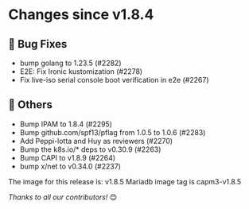 <!-- markdownlint-disable no-inline-html line-length -->
# Changes since v1.8.4

## :bug: Bug Fixes

- bump golang to 1.23.5 (#2282)
- E2E: Fix Ironic kustomization (#2278)
- Fix live-iso serial console boot verification in e2e (#2267)

## :seedling: Others

- Bump IPAM to 1.8.4 (#2295)
- Bump github.com/spf13/pflag from 1.0.5 to 1.0.6 (#2283)
- Add Peppi-lotta and Huy as reviewers (#2270)
- Bump the k8s.io/* deps to v0.30.9 (#2263)
- Bump CAPI to v1.8.9 (#2264)
- bump x/net to v0.34.0 (#2237)

The image for this release is: v1.8.5
Mariadb image tag is capm3-v1.8.5

_Thanks to all our contributors!_ 😊
